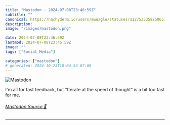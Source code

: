 ```yaml
---
title: "Mastodon - 2024-07-08T23:46:59Z"
subtitle: ""
canonical: https://hachyderm.io/users/mweagle/statuses/112753535825065151
description:
image: "/images/mastodon.png"

date: 2024-07-08T23:46:59Z
lastmod: 2024-07-08T23:46:59Z
image: ""
tags: ["Social Media"]

categories: ["mastodon"]
# generated: 2024-10-23T18:04:53-07:00
---
```

![Mastodon](/images/mastodon.png)

<p>I&#39;m all for fast feedback, but &quot;Iterate at the speed of thought” is a bit too fast for me.</p>


###### [Mastodon Source 🐘](https://hachyderm.io/@mweagle/112753535825065151)

___
